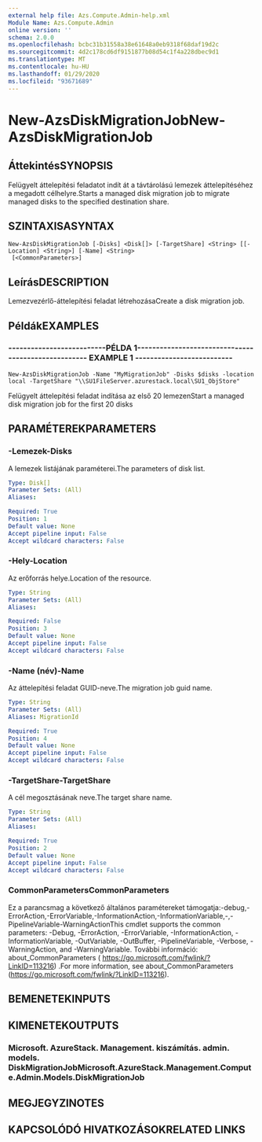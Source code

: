 ```yaml
---
external help file: Azs.Compute.Admin-help.xml
Module Name: Azs.Compute.Admin
online version: ''
schema: 2.0.0
ms.openlocfilehash: bcbc31b31558a38e61648a0eb9318f68daf19d2c
ms.sourcegitcommit: 4d2c178cd6df9151877b08d54c1f4a228dbec9d1
ms.translationtype: MT
ms.contentlocale: hu-HU
ms.lasthandoff: 01/29/2020
ms.locfileid: "93671689"
---
```

# <span data-ttu-id="36b40-101">New-AzsDiskMigrationJob</span><span class="sxs-lookup"><span data-stu-id="36b40-101">New-AzsDiskMigrationJob</span></span>

## <span data-ttu-id="36b40-102">Áttekintés</span><span class="sxs-lookup"><span data-stu-id="36b40-102">SYNOPSIS</span></span>
<span data-ttu-id="36b40-103">Felügyelt áttelepítési feladatot indít át a távtárolású lemezek áttelepítéséhez a megadott célhelyre.</span><span class="sxs-lookup"><span data-stu-id="36b40-103">Starts a managed disk migration job to migrate managed disks to the specified destination share.</span></span>

## <span data-ttu-id="36b40-104">SZINTAXISA</span><span class="sxs-lookup"><span data-stu-id="36b40-104">SYNTAX</span></span>

```
New-AzsDiskMigrationJob [-Disks] <Disk[]> [-TargetShare] <String> [[-Location] <String>] [-Name] <String>
 [<CommonParameters>]
```

## <span data-ttu-id="36b40-105">Leírás</span><span class="sxs-lookup"><span data-stu-id="36b40-105">DESCRIPTION</span></span>
<span data-ttu-id="36b40-106">Lemezvezérlő-áttelepítési feladat létrehozása</span><span class="sxs-lookup"><span data-stu-id="36b40-106">Create a disk migration job.</span></span>

## <span data-ttu-id="36b40-107">Példák</span><span class="sxs-lookup"><span data-stu-id="36b40-107">EXAMPLES</span></span>

### <span data-ttu-id="36b40-108">--------------------------PÉLDA 1--------------------------</span><span class="sxs-lookup"><span data-stu-id="36b40-108">-------------------------- EXAMPLE 1 --------------------------</span></span>
```
New-AzsDiskMigrationJob -Name "MyMigrationJob" -Disks $disks -location local -TargetShare "\\SU1FileServer.azurestack.local\SU1_ObjStore"
```

<span data-ttu-id="36b40-109">Felügyelt áttelepítési feladat indítása az első 20 lemezen</span><span class="sxs-lookup"><span data-stu-id="36b40-109">Start a managed disk migration job for the first 20 disks</span></span>

## <span data-ttu-id="36b40-110">PARAMÉTEREK</span><span class="sxs-lookup"><span data-stu-id="36b40-110">PARAMETERS</span></span>

### <span data-ttu-id="36b40-111">-Lemezek</span><span class="sxs-lookup"><span data-stu-id="36b40-111">-Disks</span></span>
<span data-ttu-id="36b40-112">A lemezek listájának paraméterei.</span><span class="sxs-lookup"><span data-stu-id="36b40-112">The parameters of disk list.</span></span>

```yaml
Type: Disk[]
Parameter Sets: (All)
Aliases: 

Required: True
Position: 1
Default value: None
Accept pipeline input: False
Accept wildcard characters: False
```

### <span data-ttu-id="36b40-113">-Hely</span><span class="sxs-lookup"><span data-stu-id="36b40-113">-Location</span></span>
<span data-ttu-id="36b40-114">Az erőforrás helye.</span><span class="sxs-lookup"><span data-stu-id="36b40-114">Location of the resource.</span></span>

```yaml
Type: String
Parameter Sets: (All)
Aliases: 

Required: False
Position: 3
Default value: None
Accept pipeline input: False
Accept wildcard characters: False
```

### <span data-ttu-id="36b40-115">-Name (név)</span><span class="sxs-lookup"><span data-stu-id="36b40-115">-Name</span></span>
<span data-ttu-id="36b40-116">Az áttelepítési feladat GUID-neve.</span><span class="sxs-lookup"><span data-stu-id="36b40-116">The migration job guid name.</span></span>

```yaml
Type: String
Parameter Sets: (All)
Aliases: MigrationId

Required: True
Position: 4
Default value: None
Accept pipeline input: False
Accept wildcard characters: False
```

### <span data-ttu-id="36b40-117">-TargetShare</span><span class="sxs-lookup"><span data-stu-id="36b40-117">-TargetShare</span></span>
<span data-ttu-id="36b40-118">A cél megosztásának neve.</span><span class="sxs-lookup"><span data-stu-id="36b40-118">The target share name.</span></span>

```yaml
Type: String
Parameter Sets: (All)
Aliases: 

Required: True
Position: 2
Default value: None
Accept pipeline input: False
Accept wildcard characters: False
```

### <span data-ttu-id="36b40-119">CommonParameters</span><span class="sxs-lookup"><span data-stu-id="36b40-119">CommonParameters</span></span>
<span data-ttu-id="36b40-120">Ez a parancsmag a következő általános paramétereket támogatja:-debug,-ErrorAction,-ErrorVariable,-InformationAction,-InformationVariable,-,-PipelineVariable-WarningAction</span><span class="sxs-lookup"><span data-stu-id="36b40-120">This cmdlet supports the common parameters: -Debug, -ErrorAction, -ErrorVariable, -InformationAction, -InformationVariable, -OutVariable, -OutBuffer, -PipelineVariable, -Verbose, -WarningAction, and -WarningVariable.</span></span> <span data-ttu-id="36b40-121">További információ: about_CommonParameters ( https://go.microsoft.com/fwlink/?LinkID=113216) .</span><span class="sxs-lookup"><span data-stu-id="36b40-121">For more information, see about_CommonParameters (https://go.microsoft.com/fwlink/?LinkID=113216).</span></span>

## <span data-ttu-id="36b40-122">BEMENETEK</span><span class="sxs-lookup"><span data-stu-id="36b40-122">INPUTS</span></span>

## <span data-ttu-id="36b40-123">KIMENETEK</span><span class="sxs-lookup"><span data-stu-id="36b40-123">OUTPUTS</span></span>

### <span data-ttu-id="36b40-124">Microsoft. AzureStack. Management. kiszámítás. admin. models. DiskMigrationJob</span><span class="sxs-lookup"><span data-stu-id="36b40-124">Microsoft.AzureStack.Management.Compute.Admin.Models.DiskMigrationJob</span></span>

## <span data-ttu-id="36b40-125">MEGJEGYZI</span><span class="sxs-lookup"><span data-stu-id="36b40-125">NOTES</span></span>

## <span data-ttu-id="36b40-126">KAPCSOLÓDÓ HIVATKOZÁSOK</span><span class="sxs-lookup"><span data-stu-id="36b40-126">RELATED LINKS</span></span>

